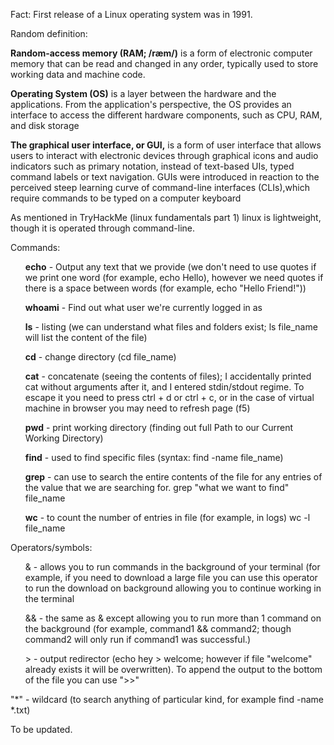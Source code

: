 <p>Fact: First release of a Linux operating system was in 1991.</p>
Random definition: 
<p><b>Random-access memory (RAM; /ræm/)</b> is a form of electronic computer memory that can be read and changed in any order, typically used to store working data and machine code.</p>
<p><b>Operating System (OS)</b> is a layer between the hardware and the applications. From the application's perspective, the OS provides an interface to access the different hardware components, such as CPU, RAM, and disk storage</p>
<p><b>The graphical user interface, or GUI,</b> is a form of user interface that allows users to interact with electronic devices through graphical icons and audio indicators such as primary notation, instead of text-based UIs, typed command labels or text navigation. GUIs were introduced in reaction to the perceived steep learning curve of command-line interfaces (CLIs),which require commands to be typed on a computer keyboard</p>

<p>As mentioned in TryHackMe (linux fundamentals part 1) linux is lightweight, though it is operated through command-line.</p>

<ls>Commands:
<ul><b>echo</b> - Output any text that we provide (we don't need to use quotes if we print one word (for example, echo Hello), however we need quotes if there is a space between words (for example, echo "Hello Friend!"))</ul>
<ul><b>whoami</b> - Find out what user we're currently logged in as</ul>
<ul><b>ls</b> - listing (we can understand what files and folders exist; ls file_name will list the content of the file)</ul>
<ul><b>cd</b> - change directory (cd file_name)</ul>
<ul><b>cat</b> - concatenate (seeing the contents of files); I accidentally printed cat without arguments after it, and I entered stdin/stdout regime. To escape it you need to press ctrl + d or ctrl + c, or in the case of virtual machine in browser you may need to refresh page (f5)</ul>
<ul><b>pwd</b> - print working directory (finding out full Path to our Current Working Directory)</ul>
<ul><b>find</b> - used to find specific files (syntax: find -name file_name)</ul>
<ul><b>grep</b> - can use to search the entire contents of the file for any entries of the value that we are searching for. grep "what we want to find" file_name</ul>
<ul><b>wc</b> - to count the number of entries in file (for example, in logs) wc -l file_name</ul>
</ls>

<ls>Operators/symbols:
<ul>& - allows you to run commands in the background of your terminal (for example, if you need to download a large file you can use this operator to run the download on background allowing you to continue working in the terminal</ul>
<ul>&& - the same as & except allowing you to run more than 1 command on the background (for example, command1 && command2; though command2 will only run if command1 was successful.)</ul>
<ul>> - output redirector (echo hey > welcome; however if file "welcome" already exists it will be overwritten). To append the output to the bottom of the file you can use ">>"</ul>
</ls>

"*" - wildcard (to search anything of particular kind, for example find -name *.txt)

<p>To be updated.</p>
